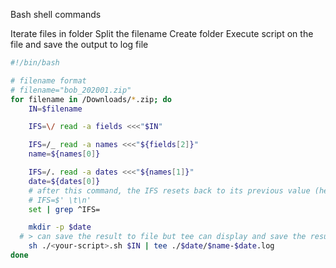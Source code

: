 Bash shell commands 

Iterate files in folder 
Split the filename
Create folder
Execute script on the file and save the output to log file
```bash
#!/bin/bash

# filename format
# filename="bob_202001.zip"
for filename in /Downloads/*.zip; do
	IN=$filename

	IFS=\/ read -a fields <<<"$IN"

	IFS=/_ read -a names <<<"${fields[2]}"
	name=${names[0]}

	IFS=/. read -a dates <<<"${names[1]}"
	date=${dates[0]}
	# after this command, the IFS resets back to its previous value (here, the default):
	# IFS=$' \t\n'
	set | grep ^IFS=

	mkdir -p $date
  # > can save the result to file but tee can display and save the result to file at the same time
	sh ./<your-script>.sh $IN | tee ./$date/$name-$date.log
done
```
